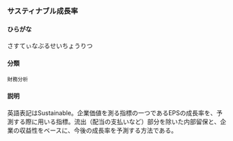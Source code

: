 <div style="display:none;">

## [あ行](securities-terms?id=あ行)
## [か行](securities-terms?id=か行)
## [さ行](securities-terms?id=さ行)

</div>

### サスティナブル成長率

#### ひらがな

さすてぃなぶるせいちょうりつ

#### 分類

`財務分析`

#### 説明

英語表記はSustainable。企業価値を測る指標の一つであるEPSの成長率を、予測する際に用いる指標。流出（配当の支払いなど）部分を除いた内部留保と、企業の収益性をベースに、今後の成長率を予測する方法である。

<div style="display:none;">

## [た行](securities-terms?id=た行)
## [な行](securities-terms?id=な行)
## [は行](securities-terms?id=は行)
## [ま行](securities-terms?id=ま行)
## [や行](securities-terms?id=や行)
## [ら行](securities-terms?id=ら行)
## [わ行](securities-terms?id=わ行)
## [英数字・記号](securities-terms?id=英数字・記号)

</div>

